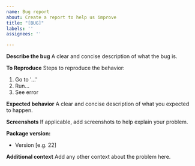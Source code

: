```yaml
---
name: Bug report
about: Create a report to help us improve
title: "[BUG]"
labels: ''
assignees: ''

---
```


**Describe the bug**
A clear and concise description of what the bug is.

**To Reproduce**
Steps to reproduce the behavior:
1. Go to '...'
2. Run...
3. See error

**Expected behavior**
A clear and concise description of what you expected to happen.

**Screenshots**
If applicable, add screenshots to help explain your problem.

**Package version:**
 - Version [e.g. 22]

**Additional context**
Add any other context about the problem here.
